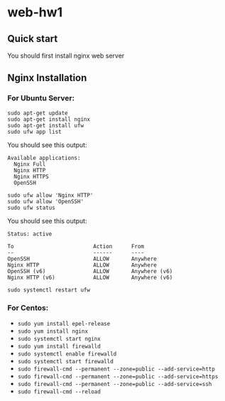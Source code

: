 # web-hw1
## Quick start
You should first install nginx web server
## Nginx Installation

### For Ubuntu Server:

```
sudo apt-get update
sudo apt-get install nginx
sudo apt-get install ufw
sudo ufw app list
```
You should see this output:

```
Available applications:
  Nginx Full
  Nginx HTTP
  Nginx HTTPS
  OpenSSH
```

```
sudo ufw allow 'Nginx HTTP'
sudo ufw allow 'OpenSSH'
sudo ufw status
```
You should see this output:
```
Status: active

To                         Action      From
--                         ------      ----
OpenSSH                    ALLOW       Anywhere                  
Nginx HTTP                 ALLOW       Anywhere                  
OpenSSH (v6)               ALLOW       Anywhere (v6)             
Nginx HTTP (v6)            ALLOW       Anywhere (v6)
```
```
sudo systemctl restart ufw
```
### For Centos:

- `sudo yum install epel-release`
- `sudo yum install nginx`
- `sudo systemctl start nginx`
- `sudo yum install firewalld`
- `sudo systemctl enable firewalld`
- `sudo systemctl start firewalld`
- `sudo firewall-cmd --permanent --zone=public --add-service=http `
- `sudo firewall-cmd --permanent --zone=public --add-service=https`
- `sudo firewall-cmd --permanent --zone=public --add-service=ssh`
- `sudo firewall-cmd --reload`
